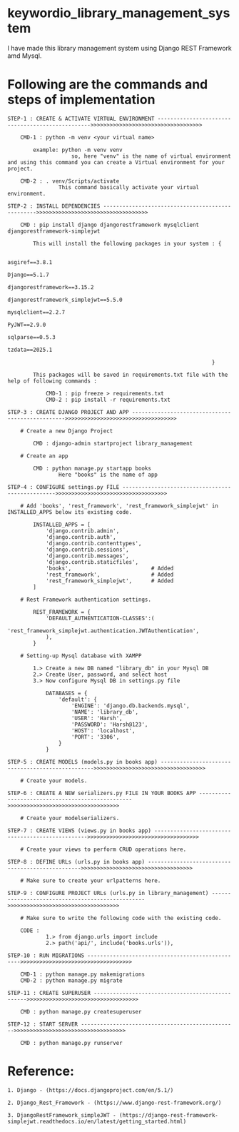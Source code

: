 # keywordio_library_management_system

I have made this library management system using Django REST Framework amd Mysql.

# Following are the commands and steps of implementation

    STEP-1 : CREATE & ACTIVATE VIRTUAL ENVIRONMENT ------------------------------------------------->>>>>>>>>>>>>>>>>>>>>>>>>>>>>>>>>>>

        CMD-1 : python -m venv <your virtual name>

            example: python -m venv venv
                        so, here "venv" is the name of virtual environment and using this command you can create a Virtual environment for your project.
        
        CMD-2 : . venv/Scripts/activate
                    This command basically activate your virtual environment.

    STEP-2 : INSTALL DEPENDENCIES ------------------------------------------------->>>>>>>>>>>>>>>>>>>>>>>>>>>>>>>>>>>

        CMD : pip install django djangorestframework mysqlclient djangorestframework-simplejwt

            This will install the following packages in your system : {
                        
                                                                        asgiref==3.8.1
                                                                        Django==5.1.7
                                                                        djangorestframework==3.15.2
                                                                        djangorestframework_simplejwt==5.5.0
                                                                        mysqlclient==2.2.7
                                                                        PyJWT==2.9.0
                                                                        sqlparse==0.5.3
                                                                        tzdata==2025.1
                                                                        
                                                                    }

            This packages will be saved in requirements.txt file with the help of following commands :

                CMD-1 : pip freeze > requirements.txt
                CMD-2 : pip install -r requirements.txt

    STEP-3 : CREATE DJANGO PROJECT AND APP ------------------------------------------------->>>>>>>>>>>>>>>>>>>>>>>>>>>>>>>>>>>

        # Create a new Django Project

            CMD : django-admin startproject library_management

        # Create an app

            CMD : python manage.py startapp books
                    Here "books" is the name of app

    STEP-4 : CONFIGURE settings.py FILE ------------------------------------------------->>>>>>>>>>>>>>>>>>>>>>>>>>>>>>>>>>>

        # Add 'books', 'rest_framework', 'rest_framework_simplejwt' in INSTALLED_APPS below its existing code.
            
            INSTALLED_APPS = [
                'django.contrib.admin',
                'django.contrib.auth',
                'django.contrib.contenttypes',
                'django.contrib.sessions',
                'django.contrib.messages',
                'django.contrib.staticfiles',
                'books',                         # Added
                'rest_framework',                # Added
                'rest_framework_simplejwt',      # Added
            ]

        # Rest Framework authentication settings.

            REST_FRAMEWORK = {
                'DEFAULT_AUTHENTICATION-CLASSES':(
                    'rest_framework_simplejwt.authentication.JWTAuthentication',
                ),
            }

        # Setting-up Mysql database with XAMPP

            1.> Create a new DB named "library_db" in your Mysql DB
            2.> Create User, password, and select host
            3.> Now configure Mysql DB in settings.py file

                DATABASES = {
                    'default': {
                        'ENGINE': 'django.db.backends.mysql',
                        'NAME': 'library_db',
                        'USER': 'Harsh',
                        'PASSWORD': 'Harsh@123',
                        'HOST': 'localhost',
                        'PORT': '3306',
                    }
                }                

    STEP-5 : CREATE MODELS (models.py in books app) ------------------------------------------------->>>>>>>>>>>>>>>>>>>>>>>>>>>>>>>>>>>

        # Create your models.

    STEP-6 : CREATE A NEW serializers.py FILE IN YOUR BOOKS APP ------------------------------------------------->>>>>>>>>>>>>>>>>>>>>>>>>>>>>>>>>>>

        # Create your modelserializers.

    STEP-7 : CREATE VIEWS (views.py in books app) ------------------------------------------------->>>>>>>>>>>>>>>>>>>>>>>>>>>>>>>>>>>

        # Create your views to perform CRUD operations here.

    STEP-8 : DEFINE URLs (urls.py in books app) ------------------------------------------------->>>>>>>>>>>>>>>>>>>>>>>>>>>>>>>>>>>

        # Make sure to create your urlpatterns here.

    STEP-9 : CONFIGURE PROJECT URLs (urls.py in library_management) ------------------------------------------------->>>>>>>>>>>>>>>>>>>>>>>>>>>>>>>>>>>

        # Make sure to write the following code with the existing code. 

        CODE :  
                1.> from django.urls import include
                2.> path('api/', include('books.urls')), 
    
    STEP-10 : RUN MIGRATIONS ------------------------------------------------->>>>>>>>>>>>>>>>>>>>>>>>>>>>>>>>>>>

        CMD-1 : python manage.py makemigrations
        CMD-2 : python manage.py migrate

    STEP-11 : CREATE SUPERUSER ------------------------------------------------->>>>>>>>>>>>>>>>>>>>>>>>>>>>>>>>>>>

        CMD : python manage.py createsuperuser

    STEP-12 : START SERVER ------------------------------------------------->>>>>>>>>>>>>>>>>>>>>>>>>>>>>>>>>>>

        CMD : python manage.py runserver

# Reference: 

    1. Django - (https://docs.djangoproject.com/en/5.1/)

    2. Django_Rest_Framework - (https://www.django-rest-framework.org/)

    3. DjangoRestFramework_simpleJWT - (https://django-rest-framework-simplejwt.readthedocs.io/en/latest/getting_started.html)
